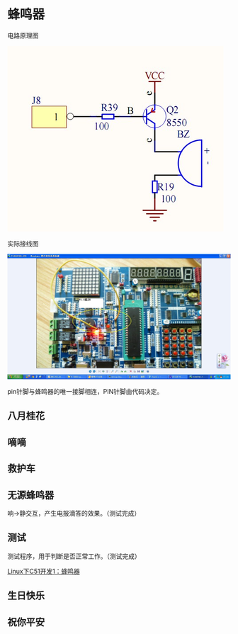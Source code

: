 # 蜂鸣器

电路原理图

![电路图](./img/蜂鸣器电路图.jpg)

实际接线图

![接线图](./img/蜂鸣器接线图.jpg)

pin针脚与蜂鸣器的唯一接脚相连，PIN针脚由代码决定。

## 八月桂花

## 嘀嘀

## 救护车

## 无源蜂鸣器

响->静交互，产生电报滴答的效果。（测试完成）

## 测试

测试程序，用于判断是否正常工作。（测试完成）

<a href="https://feater.top/embedded/c51/167/">Linux下C51开发1：蜂鸣器</a>

## 生日快乐

## 祝你平安

